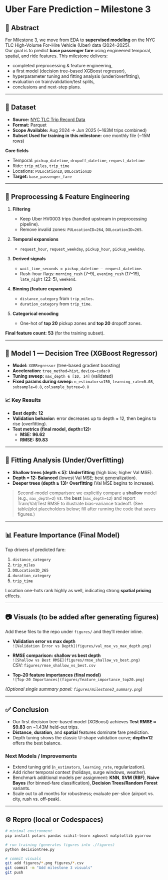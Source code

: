 # Uber Fare Prediction – Milestone 3

## 📄 Abstract
For Milestone 3, we move from EDA to **supervised modeling** on the NYC TLC High-Volume For-Hire Vehicle (Uber) data (2024–2025).  
Our goal is to predict **base passenger fare** using engineered temporal, spatial, and ride features. This milestone delivers:
- completed preprocessing & feature engineering,
- a first model (decision tree–based XGBoost regressor),
- hyperparameter tuning and fitting analysis (under/overfitting),
- evaluation on train/validation/test splits,
- conclusions and next-step plans.

---

## 📌 Dataset
- **Source:** [NYC TLC Trip Record Data](https://www.nyc.gov/site/tlc/about/tlc-trip-record-data.page)  
- **Format:** Parquet  
- **Scope Available:** Aug 2024 → Jun 2025 (~163M trips combined)  
- **Subset Used for training in this milestone:** one monthly file (~15M rows)

**Core fields**
- Temporal: `pickup_datetime`, `dropoff_datetime`, `request_datetime`  
- Ride: `trip_miles`, `trip_time`  
- Locations: `PULocationID`, `DOLocationID`  
- **Target:** `base_passenger_fare`

---

## 🔧 Preprocessing & Feature Engineering
1. **Filtering**
   - Keep Uber HV0003 trips (handled upstream in preprocessing pipeline).
   - Remove invalid zones: `PULocationID=264`, `DOLocationID=265`.

2. **Temporal expansions**
   - `request_hour`, `request_weekday`, `pickup_hour`, `pickup_weekday`.

3. **Derived signals**
   - `wait_time_seconds = pickup_datetime – request_datetime`.
   - Rush-hour flags: `morning_rush` (7–9), `evening_rush` (17–19), `late_night` (22–5), `weekend`.

4. **Binning (feature expansion)**
   - `distance_category` from `trip_miles`.
   - `duration_category` from `trip_time`.

5. **Categorical encoding**
   - One-hot of **top 20** pickup zones and **top 20** dropoff zones.

**Final feature count:** **53** (for the training subset).

---

## 🤖 Model 1 — Decision Tree (XGBoost Regressor)
- **Model:** `XGBRegressor` (tree-based gradient boosting)
- **Acceleration:** `tree_method=hist`, `device=cuda:0`
- **Tuning sweep:** `max_depth ∈ [10, 14]` (validated)
- **Fixed params during sweep:** `n_estimators=150`, `learning_rate=0.08`, `subsample=0.8`, `colsample_bytree=0.8`

### 📈 Key Results
- **Best depth:** **12**  
- **Validation behavior:** error decreases up to depth ≈ 12, then begins to rise (overfitting).  
- **Test metrics (final model, depth=12):**  
  - **MSE:** **96.62**  
  - **RMSE:** **$9.83**

---

## 🧪 Fitting Analysis (Under/Overfitting)
- **Shallow trees (depth ≤ 5):** **Underfitting** (high bias; higher Val MSE).  
- **Depth = 12:** **Balanced** (lowest Val MSE; best generalization).  
- **Deeper trees (depth ≥ 13):** **Overfitting** (Val MSE begins to increase).

> Second-model comparison: we explicitly compare a **shallow** model (e.g., `max_depth=2`) vs. the **best** (`max_depth=12`) and report Train/Val/Test RMSE to illustrate bias–variance tradeoff. (See table/plot placeholders below; fill after running the code that saves figures.)

---

## 📊 Feature Importance (Final Model)
Top drivers of predicted fare:
1. `distance_category`  
2. `trip_miles`  
3. `DOLocationID_265`  
4. `duration_category`  
5. `trip_time`  

Location one-hots rank highly as well, indicating strong **spatial pricing** effects.

---

## 📷 Visuals (to be added after generating figures)
Add these files to the repo under `figures/` and they’ll render inline.

- **Validation error vs max depth**  
  `![Validation Error vs Depth](figures/val_mse_vs_max_depth.png)`

- **RMSE comparison: shallow vs best depth**  
  `![Shallow vs Best RMSE](figures/rmse_shallow_vs_best.png)`  
  CSV: `figures/rmse_shallow_vs_best.csv`

- **Top-20 feature importances (final model)**  
  `![Top-20 Importances](figures/feature_importance_top20.png)`

*(Optional single summary panel: `figures/milestone3_summary.png`)*

---

## ✅ Conclusion
- Our first decision tree–based model (XGBoost) achieves **Test RMSE ≈ $9.83** on ~1.43M held-out trips.  
- **Distance**, **duration**, and **spatial** features dominate fare prediction.  
- Depth tuning shows the classic U-shape validation curve; **depth=12** offers the best balance.

### Next Models / Improvements
- Extend tuning grid (`n_estimators`, `learning_rate`, regularization).  
- Add richer temporal context (holidays, surge windows, weather).  
- Benchmark additional models per assignment: **KNN**, **SVM (RBF)**, **Naive Bayes** (for binned-fare classification), **Decision Trees/Random Forest** variants.  
- Scale out to all months for robustness; evaluate per-slice (airport vs. city, rush vs. off-peak).

---

## ⚙️ Repro (local or Codespaces)
```bash
# minimal environment
pip install polars pandas scikit-learn xgboost matplotlib pyarrow

# run training (generates figures into ./figures)
python decisiontree.py

# commit visuals
git add figures/*.png figures/*.csv
git commit -m "Add milestone 3 visuals"
git push
